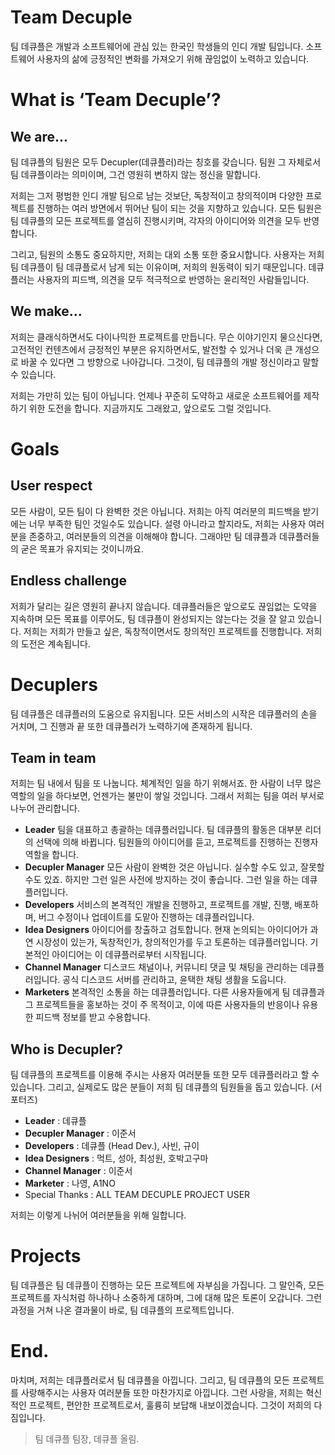 # Team Decuple
팀 데큐플은 개발과 소프트웨어에 관심 있는 한국인 학생들의 인디 개발 팀입니다. 소프트웨어 사용자의 삶에 긍정적인 변화를 가져오기 위해 끊임없이 노력하고 있습니다.

# What is ‘Team Decuple’?

## We are...

팀 데큐플의 팀원은 모두 Decupler(데큐플러)라는 칭호를 갖습니다. 팀원 그 자체로서 팀 데큐플이라는 의미이며, 그건 영원히 변하지 않는 정신을 말합니다.

저희는 그저 평범한 인디 개발 팀으로 남는 것보단, 독창적이고 창의적이며 다양한 프로젝트를 진행하는 여러 방면에서 뛰어난 팀이 되는 것을 지향하고 있습니다. 모든 팀원은 팀 데큐플의 모든 프로젝트를 열심히 진행시키며, 각자의 아이디어와 의견을 모두 반영합니다.

그리고, 팀원의 소통도 중요하지만, 저희는 대외 소통 또한 중요시합니다. 사용자는 저희 팀 데큐플이 팀 데큐플로서 남게 되는 이유이며, 저희의 원동력이 되기 때문입니다. 데큐플러는 사용자의 피드백, 의견을 모두 적극적으로 반영하는 윤리적인 사람들입니다.

## We make...

저희는 클래식하면서도 다이나믹한 프로젝트를 만듭니다. 무슨 이야기인지 물으신다면, 고전적인 컨텐츠에서 긍정적인 부분은 유지하면서도, 발전할 수 있거나 더욱 큰 개성으로 바꿀 수 있다면 그 방향으로 나아갑니다. 그것이, 팀 데큐플의 개발 정신이라고 말할 수 있습니다.

저희는 가만히 있는 팀이 아닙니다. 언제나 꾸준히 도약하고 새로운 소프트웨어를 제작하기 위한 도전을 합니다. 지금까지도 그래왔고, 앞으로도 그럴 것입니다.

# Goals

## User respect

모든 사람이, 모든 팀이 다 완벽한 것은 아닙니다. 저희는 아직 여러분의 피드백을 받기에는 너무 부족한 팀인 것일수도 있습니다. 설령 아니라고 할지라도, 저희는 사용자 여러분을 존중하고, 여러분들의 의견을 이해해야 합니다. 그래야만 팀 데큐플과 데큐플러들의 굳은 목표가 유지되는 것이니까요.

## Endless challenge

저희가 달리는 길은 영원히 끝나지 않습니다. 데큐플러들은 앞으로도 끊임없는 도약을 지속하며 모든 목표를 이루어도, 팀 데큐플이 완성되지는 않는다는 것을 잘 알고 있습니다. 저희는 저희가 만들고 싶은, 독창적이면서도 창의적인 프로젝트를 진행합니다. 저희의 도전은 계속됩니다.

# Decuplers

팀 데큐플은 데큐플러의 도움으로 유지됩니다. 모든 서비스의 시작은 데큐플러의 손을 거치며, 그 진행과 끝 또한 데큐플러가 노력하기에 존재하게 됩니다.

## Team in team

저희는 팀 내에서 팀을 또 나눕니다. 체계적인 일을 하기 위해서죠. 한 사람이 너무 많은 역할의 일을 하다보면, 언젠가는 불만이 쌓일 것입니다. 그래서 저희는 팀을 여러 부서로 나누어 관리합니다.

- **Leader**
팀을 대표하고 총괄하는 데큐플러입니다. 팀 데큐플의 활동은 대부분 리더의 선택에 의해 바뀝니다. 팀원들의 아이디어를 듣고, 프로젝트를 진행하는 진행자 역할을 합니다.
- **Decupler Manager**
모든 사람이 완벽한 것은 아닙니다. 실수할 수도 있고, 잘못할 수도 있죠. 하지만 그런 일은 사전에 방지하는 것이 좋습니다. 그런 일을 하는 데큐플러입니다.
- **Developers**
서비스의 본격적인 개발을 진행하고, 프로젝트를 개발, 진행, 배포하며, 버그 수정이나 업데이트를 도맡아 진행하는 데큐플러입니다.
- **Idea Designers**
아이디어를 창출하고 검토합니다. 현재 논의되는 아이디어가 과연 시장성이 있는가, 독창적인가, 창의적인가를 두고 토론하는 데큐플러입니다. 기본적인 아이디어는 이 데큐플러로부터 시작됩니다.
- **Channel Manager**
디스코드 채널이나, 커뮤니티 댓글 및 채팅을 관리하는 데큐플러입니다. 공식 디스코드 서버를 관리하고, 윤택한 채팅 생활을 도웁니다.
- **Marketers**
본격적인 소통을 하는 데큐플러입니다. 다른 사용자들에게 팀 데큐플과 그 프로젝트들을 홍보하는 것이 주 목적이고, 이에 따른 사용자들의 반응이나 유용한 피드백 정보를 받고 수용합니다.

## Who is Decupler?

팀 데큐플의 프로젝트를 이용해 주시는 사용자 여러분들 또한 모두 데큐플러라고 할 수 있습니다. 그리고, 실제로도 많은 분들이 저희 팀 데큐플의 팀원들을 돕고 있습니다. (서포터즈)

- **Leader** : 데큐플
- **Decupler Manager** : 이준서
- **Developers** : 데큐플 (Head Dev.), 사빈, 규이
- **Idea Designers** : 먹트, 성아, 최성원, 호박고구마
- **Channel Manager** : 이준서
- **Marketer** : 나영, A1NO
- Special Thanks : ALL TEAM DECUPLE PROJECT USER

저희는 이렇게 나뉘어 여러분들을 위해 일합니다.


# Projects

팀 데큐플은 팀 데큐플이 진행하는 모든 프로젝트에 자부심을 가집니다. 그 말인즉, 모든 프로젝트를 자식처럼 하나하나 소중하게 대하며, 그에 대해 많은 토론이 오갑니다. 그런 과정을 거쳐 나온 결과물이 바로, 팀 데큐플의 프로젝트입니다.


# End.

마치며, 저희는 데큐플러로서 팀 데큐플을 아낍니다. 그리고, 팀 데큐플의 모든 프로젝트를 사랑해주시는 사용자 여러분들 또한 마찬가지로 아낍니다. 그런 사랑을, 저희는 혁신적인 프로젝트, 편안한 프로젝트로서, 훌륭히 보답해 내보이겠습니다. 그것이 저희의 다짐입니다.

> 팀 데큐플 팀장, 데큐플 올림.
